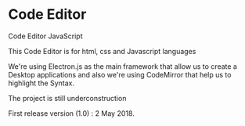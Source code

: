 # Code Editor
Code Editor JavaScript

This Code Editor is for html, css and Javascript languages

We're using Electron.js as the main framework that allow us to create a Desktop applications
and also we're using CodeMirror that help us to highlight the Syntax.

The project is still underconstruction 

First release version (1.0) : 2 May 2018.
